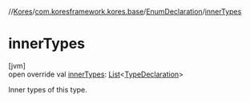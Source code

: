 //[Kores](../../../index.md)/[com.koresframework.kores.base](../index.md)/[EnumDeclaration](index.md)/[innerTypes](inner-types.md)

# innerTypes

[jvm]\
open override val [innerTypes](inner-types.md): [List](https://kotlinlang.org/api/latest/jvm/stdlib/kotlin.collections/-list/index.html)<[TypeDeclaration](../-type-declaration/index.md)>

Inner types of this type.
